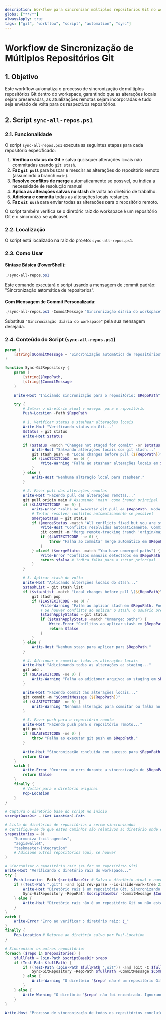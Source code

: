 ```yaml
---
description: Workflow para sincronizar múltiplos repositórios Git no workspace.
globs: ["**/*"]
alwaysApply: true
tags: ["git", "workflow", "script", "automation", "sync"]
---
```


# Workflow de Sincronização de Múltiplos Repositórios Git

## 1. Objetivo

Este workflow automatiza o processo de sincronização de múltiplos repositórios Git dentro do workspace, garantindo que as alterações locais sejam preservadas, as atualizações remotas sejam incorporadas e tudo seja enviado de volta para os respectivos repositórios.

## 2. Script `sync-all-repos.ps1`

### 2.1. Funcionalidade
O script `sync-all-repos.ps1` executa as seguintes etapas para cada repositório especificado:
1. **Verifica o status do Git** e salva quaisquer alterações locais não commitadas usando `git stash`.
2. **Faz `git pull`** para buscar e mesclar as alterações do repositório remoto (assumindo a branch `main`).
3. **Resolve conflitos de merge** automaticamente se possível, ou indica a necessidade de resolução manual.
4. **Aplica as alterações salvas no stash** de volta ao diretório de trabalho.
5. **Adiciona e commita** todas as alterações locais restantes.
6. **Faz `git push`** para enviar todas as alterações para o repositório remoto.

O script também verifica se o diretório raiz do workspace é um repositório Git e o sincroniza, se aplicável.

### 2.2. Localização
O script está localizado na raiz do projeto: `sync-all-repos.ps1`.

### 2.3. Como Usar

#### Sintaxe Básica (PowerShell):
```powershell
./sync-all-repos.ps1
```
Este comando executará o script usando a mensagem de commit padrão: "Sincronização automática de repositórios".

#### Com Mensagem de Commit Personalizada:
```powershell
./sync-all-repos.ps1 -CommitMessage "Sincronização diária do workspace"
```
Substitua `"Sincronização diária do workspace"` pela sua mensagem desejada.

### 2.4. Conteúdo do Script (`sync-all-repos.ps1`)
```powershell
param (
    [string]$CommitMessage = "Sincronização automática de repositórios"
)

function Sync-GitRepository {
    param (
        [string]$RepoPath,
        [string]$CommitMessage
    )

    Write-Host "Iniciando sincronização para o repositório: $RepoPath" -ForegroundColor Cyan

    try {
        # Salvar o diretório atual e navegar para o repositório
        Push-Location -Path $RepoPath

        # 1. Verificar status e stashear alterações locais
        Write-Host "Verificando status do Git..."
        $status = git status
        Write-Host $status

        if ($status -match "Changes not staged for commit" -or $status -match "Changes to be committed") {
            Write-Host "Salvando alterações locais com git stash..."
            git stash push -m "Local changes before pull (${RepoPath})"
            if ($LASTEXITCODE -ne 0) {
                Write-Warning "Falha ao stashear alterações locais em $RepoPath. Tentando continuar."
            }
        } else {
            Write-Host "Nenhuma alteração local para stashear."
        }

        # 2. Fazer pull das alterações remotas
        Write-Host "Fazendo pull das alterações remotas..."
        git pull origin main # Assumindo 'main' como branch principal
        if ($LASTEXITCODE -ne 0) {
            Write-Error "Falha ao executar git pull em $RepoPath. Pode haver conflitos."
            # Tentar resolver conflitos automaticamente se possível
            $mergeStatus = git status
            if ($mergeStatus -match "All conflicts fixed but you are still merging") {
                Write-Host "Conflitos resolvidos automaticamente. Commitando merge..."
                git commit -m "Merge remote-tracking branch 'origin/main' for $RepoPath"
                if ($LASTEXITCODE -ne 0) {
                    throw "Falha ao commitar merge automático em $RepoPath."
                }
            } elseif ($mergeStatus -match "You have unmerged paths") {
                Write-Error "Conflitos manuais detectados em $RepoPath. Por favor, resolva-os manualmente e execute o script novamente."
                return $false # Indica falha para o script principal
            }
        }

        # 3. Aplicar stash de volta
        Write-Host "Aplicando alterações locais do stash..."
        $stashList = git stash list
        if ($stashList -match "Local changes before pull \(${RepoPath}\)") {
            git stash pop
            if ($LASTEXITCODE -ne 0) {
                Write-Warning "Falha ao aplicar stash em $RepoPath. Pode haver conflitos ao aplicar o stash."
                # Se houver conflitos ao aplicar o stash, o usuário precisará resolver manualmente
                $stashApplyStatus = git status
                if ($stashApplyStatus -match "Unmerged paths") {
                    Write-Error "Conflitos ao aplicar stash em $RepoPath. Por favor, resolva-os manualmente e execute o script novamente."
                    return $false
                }
            }
        } else {
            Write-Host "Nenhum stash para aplicar para $RepoPath."
        }

        # 4. Adicionar e commitar todas as alterações locais
        Write-Host "Adicionando todas as alterações ao staging..."
        git add .
        if ($LASTEXITCODE -ne 0) {
            Write-Warning "Falha ao adicionar arquivos ao staging em $RepoPath. Tentando continuar."
        }

        Write-Host "Fazendo commit das alterações locais..."
        git commit -m "$CommitMessage (${RepoPath})"
        if ($LASTEXITCODE -ne 0) {
            Write-Warning "Nenhuma alteração para commitar ou falha no commit em $RepoPath. Tentando push de qualquer forma."
        }

        # 5. Fazer push para o repositório remoto
        Write-Host "Fazendo push para o repositório remoto..."
        git push
        if ($LASTEXITCODE -ne 0) {
            throw "Falha ao executar git push em $RepoPath."
        }

        Write-Host "Sincronização concluída com sucesso para $RepoPath." -ForegroundColor Green
        return $true
    }
    catch {
        Write-Error "Ocorreu um erro durante a sincronização de $RepoPath: $_"
        return $false
    }
    finally {
        # Voltar para o diretório original
        Pop-Location
    }
}

# Captura o diretório base do script no início
$scriptBaseDir = (Get-Location).Path

# Lista de diretórios de repositórios a serem sincronizados
# Certifique-se de que estes caminhos são relativos ao diretório onde o script será executado
$repositories = @(
    "harmoniza-facil-agendas",
    "aegiswallet",
    "taskmaster-integration"
    # Adicione outros repositórios aqui, se houver
)

# Sincronizar o repositório raiz (se for um repositório Git)
Write-Host "Verificando o diretório raiz do workspace..."
try {
    Push-Location -Path $scriptBaseDir # Salva o diretório atual e navega para o base
    if ((Test-Path ".git") -and (git rev-parse --is-inside-work-tree 2>$null)) {
        Write-Host "Diretório raiz é um repositório Git. Sincronizando..." -ForegroundColor Yellow
        Sync-GitRepository -RepoPath $scriptBaseDir -CommitMessage $CommitMessage
    } else {
        Write-Host "Diretório raiz não é um repositório Git ou não está inicializado." -ForegroundColor Yellow
    }
}
catch {
    Write-Error "Erro ao verificar o diretório raiz: $_"
}
finally {
    Pop-Location # Retorna ao diretório salvo por Push-Location
}

# Sincronizar os outros repositórios
foreach ($repo in $repositories) {
    $fullPath = Join-Path $scriptBaseDir $repo
    if (Test-Path $fullPath) {
        if ((Test-Path (Join-Path $fullPath ".git")) -and (git -C $fullPath rev-parse --is-inside-work-tree 2>$null)) {
            Sync-GitRepository -RepoPath $fullPath -CommitMessage $CommitMessage
        } else {
            Write-Warning "O diretório '$repo' não é um repositório Git válido. Ignorando."
        }
    } else {
        Write-Warning "O diretório '$repo' não foi encontrado. Ignorando."
    }
}

Write-Host "Processo de sincronização de todos os repositórios concluído." -ForegroundColor Green
